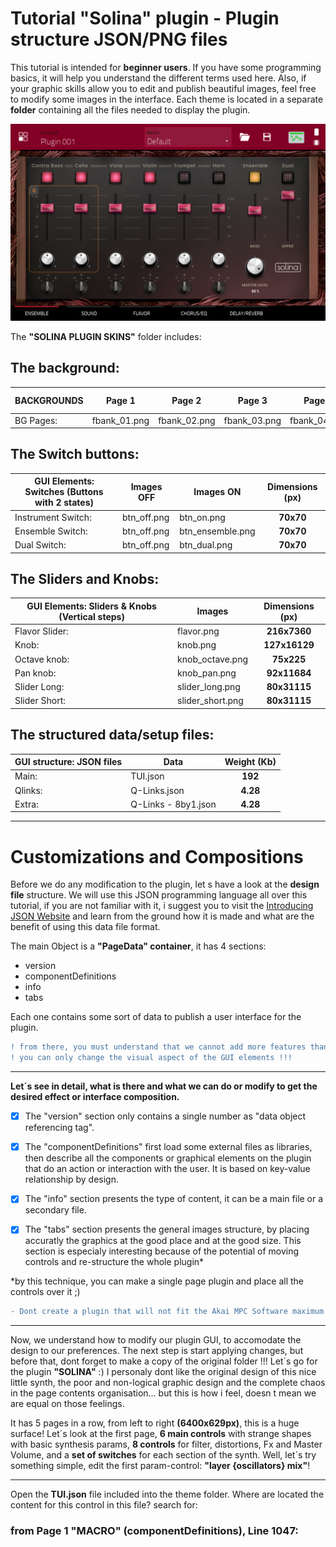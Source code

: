 # Tutorial "Solina" plugin - Plugin structure JSON/PNG files

This tutorial is intended for **beginner users**. If you have some programming basics, it will help you understand the different terms used here. Also, if your graphic skills allow you to edit and publish beautiful images, feel free to modify some images in the interface. Each theme is located in a separate **folder** containing all the files needed to display the plugin.

![Solina prview](images/mpc-plugins-effects-solina-img.png)


The **"SOLINA PLUGIN SKINS"** folder includes:

## The background:

| BACKGROUNDS | Page 1  | Page 2  | Page 3  | Page 4  | Page 5  | Dimensions (px) |
| --- | --- | --- | --- | --- | --- | :---: |
| BG Pages: | fbank_01.png | fbank_02.png | fbank_03.png | fbank_04.png | fbank_05.png | **1280x630** |

## The Switch buttons:

| GUI Elements: Switches (Buttons with 2 states) | Images OFF  | Images ON  | Dimensions (px) |
| --- | --- | --- | :---: |
| Instrument Switch: | btn_off.png  |  btn_on.png | **70x70** |
| Ensemble Switch: | btn_off.png  |  btn_ensemble.png | **70x70** |
| Dual Switch: | btn_off.png  |  btn_dual.png | **70x70** |

## The Sliders and Knobs:

| GUI Elements: Sliders & Knobs (Vertical steps) | Images  | Dimensions (px) |
| --- | --- | :---: |
| Flavor Slider: | flavor.png  | **216x7360** |
| Knob: | knob.png  | **127x16129** |
| Octave knob: | knob_octave.png  | **75x225** |
| Pan knob: | knob_pan.png  | **92x11684** |
| Slider Long: | slider_long.png  | **80x31115** |
| Slider Short: | slider_short.png  | **80x31115** |

## The structured data/setup files:

| GUI structure: JSON files |  Data | Weight (Kb) |
| --- | --- | :---: |
| Main: | TUI.json  | **192** |
| Qlinks: | Q-Links.json | **4.28** |
| Extra: | Q-Links - 8by1.json | **4.28** |

---

# Customizations and Compositions

Before we do any modification to the plugin, let s have a look at the **design file** structure. We will use this JSON programming language all over this tutorial, if you are not familiar with it, i suggest you to visit the [Introducing JSON Website](https://www.json.org/json-en.html) and learn from the ground how it is made and what are the benefit of using this data file format.

The main Object is a **"PageData" container**, it has 4 sections:
- version
- componentDefinitions
- info
- tabs

Each one contains some sort of data to publish a user interface for the plugin.
```diff 
! from there, you must understand that we cannot add more features than it has before
! you can only change the visual aspect of the GUI elements !!!
```

---

**Let´s see in detail, what is there and what we can do or modify to get the desired effect or interface composition.**

- [x] The "version" section only contains a single number as "data object referencing tag".

- [x] The "componentDefinitions" first load some external files as libraries, then describe all the components or graphical elements on the plugin that do an action or interaction with the user. It is based on key-value relationship by design.

- [x] The "info" section presents the type of content, it can be a main file or a secondary file.

- [x] The "tabs" section presents the general images structure, by placing accuratly the graphics at the good place and at the good size. This section is especialy interesting because of the potential of moving controls and re-structure the whole plugin*

*by this technique, you can make a single page plugin and place all the controls over it ;)
```diff 
- Dont create a plugin that will not fit the Akai MPC Software maximum dimensions in pixels > 1280x629px
```
---

Now, we understand how to modify our plugin GUI, to accomodate the design to our preferences. The next step is start applying changes, but before that, dont forget to make a copy of the original folder !!! Let´s go for the plugin **"SOLINA"** :) I personaly dont like the original design of this nice little synth, the poor and non-logical graphic design and the complete chaos in the page contents organisation... but this is how i feel, doesn t mean we are equal on those feelings.

It has 5 pages in a row, from left to right **(6400x629px)**, this is a huge surface!
Let´s look at the first page, **6 main controls** with strange shapes with basic synthesis params, **8 controls** for filter, distortions, Fx and Master Volume, and a **set of switches** for each section of the synth. Well, let´s try something simple, edit the first param-control: **"layer {oscillators} mix"**!

---

Open the **TUI.json** file included into the theme folder.
Where are located the content for this control in this file? search for:

### from Page 1 "MACRO" (componentDefinitions), Line 1047:
